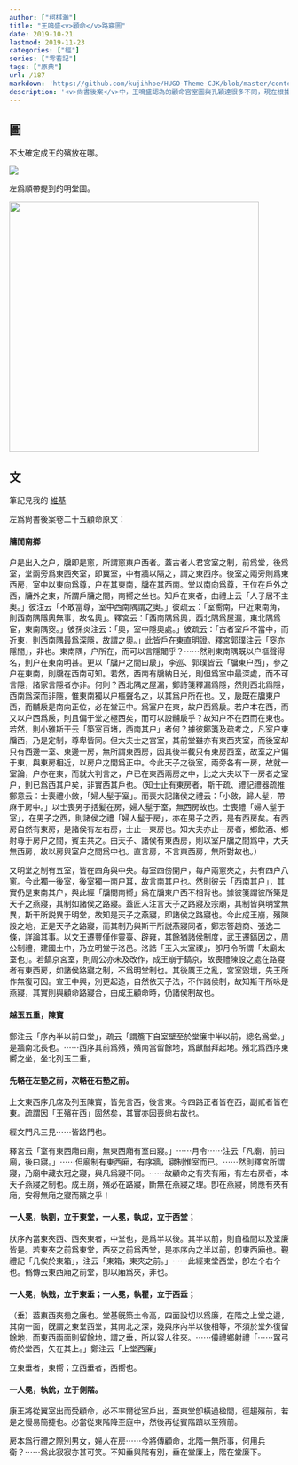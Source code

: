 ```yaml
---
author: ["柯棋瀚"]
title: "王鳴盛<v>顧命</v>路寢圖"
date: 2019-10-21
lastmod: 2019-11-23
categories: ["經"]
series: ["雩若記"]
tags: ["原典"]
url: /187
markdown: 'https://github.com/kujihhoe/HUGO-Theme-CJK/blob/master/content/post/187後案顧命圖.md'
description: '<v>尙書後案</v>中，王鳴盛認為的顧命宮室圖與孔穎達很多不同，現在根據王鳴盛的說法畫下圖。但孫星衍還是認爲這裏是明堂'
---
```


## 圖

不太確定成王的殯放在哪。

<img src="https://pic.superbed.cn/item/5dafdd6b8b58bc7bf7ccd99b.jpg">

左爲順帶提到的明堂圖。

<img src="https://pic.superbed.cn/item/5dac0f9f451253d17823ce5a.jpg" width="450">

## 文

筆記見我的 [維基](https://wiki.kqh.me/?file=010-%E7%AD%86%E8%A8%98/007-%E5%B0%99%E6%9B%B8/050-%E9%A1%A7%E5%91%BD%E5%BA%B7%E7%8E%8B%E4%B9%8B%E8%AA%A5)

左爲<v>尙書後案</v>卷二十五<v>顧命</v>原文：

#### 牗閒南鄕

户是出入之户，牖即是窻，所謂窻東户西者。蓋古者人君宮室之制，前爲堂，後爲室，堂兩旁爲東西夾室，即翼室，中有牆以隔之，謂之東西序。後室之兩旁則爲東西房，室中以東向爲尊，户在其東南，牖在其西南。堂以南向爲尊，王位在戶外之西，牗外之東，所謂戶牗之間，南嚮之坐也。知戶在東者，<v>曲禮上</v>云「人子居不主奧。」彼注云「不敢當尊，室中西南隅謂之奧。」彼疏云：「室嚮南，户近東南角，則西南隅隱奧無事，故名奧」。<v>釋宮</v>云：「西南隅爲奧，西北隅爲屋漏，東北隅爲宦，東南隅窔。」彼孫炎注云：「奧，室中隱奧處。」彼疏云：「古者室戶不當中，而近東，則西南隅最爲深隱，故謂之奧。」此皆戶在東直明證。<v>釋宮</v>郭璞注云「窔亦隱闇」，非也。東南隅，户所在，而可以言隱闍乎？⋯⋯然則東南隅既以户樞聲得名，則户在東南明甚。更以「牖户之間曰扆」，李巡、郭璞皆云「牖東户西」，參之户在東南，則牖在西南可知。若然，西南有牖納日光，則但爲室中最深處，而不可言隱，諸家言隱者亦非。何則？西北隅之屋漏，鄭<v>詩</v>箋釋漏爲隱，然則西北爲隱，西南爲深而非隱，惟東南獨以户樞聲名之，以其爲户所在也。又，扆既在牖東户西，而黼扆是南向正位，必在堂正中。爲室户在東，故户西爲扆。若户本在西，而又以户西爲扆，則且偏于堂之極西矣，而可以設黼扆乎？故知户不在西而在東也。若然，則<v>小雅</v><v>斯干</v>云「築室百堵，西南其户」者何？據彼鄭箋及疏考之，凡室户東牖西，乃是定制，尊卑皆同。但大夫士之宮室，其前堂雖亦有東西夾室，而後室却只有西邊一室、東邊一房，無所謂東西房，因其後半截只有東房西室，故室之户偏于東，與東房相近，以房户之間爲正中。今此天子之後室，兩旁各有一房，故就一室論，户亦在東，而就大判言之，户已在東西兩房之中，比之大夫以下一房者之室户，則已爲西其户矣，非實西其戶也。（知士止有東房者，<v>斯干</v>疏、<v>禮記</v><v>禮器</v>疏推鄭意云：<v>士喪禮</v>小斂，「婦人髽于室」。而<v>喪大記</v>諸侯之禮云：「小斂，歸人髽，帶麻于房中。」以<v>士喪</v>男子括髪在房，婦人髽于室，無西房故也。<v>士喪禮</v>「婦人髽于室」，在男子之西，則諸侯之禮「婦人髽于房」，亦在男子之西，是有西房矣。有西房自然有東房，是諸侯有左右房，士止一東房也。知大夫亦止一房者，<v>鄉飲酒</v>、<v>鄉射</v>尊于房户之間，賓主共之。由天子、諸侯有東西房，則以室户牖之間爲中，大夫無西房，故以房與室户之間爲中也。直言房，不言東西房，無所對故也。）

又明堂之制有五室，皆在四角與中央。每室四傍開户，每户兩窻夾之，共有四户八窻。今此獨一後室，後室獨一南户耳，故言南其户也。然則彼云「西南其户」，其實仍是東南其户，與此經「牖間南嚮」爲在牖東户西不相背也。據彼箋謂彼所築是天子之燕寢，其制如諸侯之路寢。蓋<v>匠人</v>注言天子之路寢及宗廟，其制皆與明堂無異，<v>斯干</v>所説異于明堂，故知是天子之燕寢，即諸侯之路寢也。今此成王崩，殯陳設之地，正是天子之路寢，而其制乃與<v>斯干</v>所説燕寢同者，<v>鄭志</v>答趙商、張逸二條，詳論其事。以文王遷豐僅作靈臺、辟雍，其餘猶諸侯制度，武王遷鎬因之，周公制禮，建國土中，乃立明堂于洛邑。<v>洛誥</v>「王入太室祼」，卽<v>月令</v>所謂「太廟太室也」。若鎬京宮室，則周公亦未及改作，成王崩于鎬京，故喪禮陳設之處在路寢者有東西房，如諸侯路寢之制，不爲明堂制也。其後厲王之亂，宮室毀壞，先王所作無復可因。宣王中興，別更起造，自然依天子法，不作諸侯制，故知<v>斯干</v>所咏是燕寢，其實則與<v>顧命</v>路寢合，由成王顧命時，仍諸侯制故也。

#### 越玉五重，陳寶

鄭注云「序內半以前曰堂」，疏云「謂簷下自室壁至於堂廉中半以前，總名爲堂。」是牆南北長也。⋯⋯西序其前爲殯，殯南當留餘地，爲獻醋拜起地。殯北爲西序東嚮之坐，坐北列玉二重，

#### 先輅在左塾之前，次輅在右塾之前。

上文東西序几席及列玉陳寶，皆先言西，後言東。今四路正者皆在西，副貳者皆在東。疏謂因「王殯在西」固然矣，其實亦因喪尙右故也。

經文門凡三見⋯⋯皆路門也。

<v>釋宮</v>云「室有東西廂曰廟，無東西廂有室曰寢。」⋯⋯<v>月令</v>⋯⋯注云「凡廟，前曰廟，後曰寢。」⋯⋯但廟制有東西廂，有序牆，寢制惟室而已。⋯⋯然則<v>釋宮</v>所謂寢，乃廟中藏衣冠之寢，與凡爲寢不同。⋯⋯故<v>顧命</v>之有夾有廂，有左右房者，本天子燕寢之制也。成王崩，殯必在路寢，斷無在燕寢之理。卽在燕寢，尙應有夾有廂，安得無廂之寢而殯之乎！

#### 一人冕，執劉，立于東堂，一人冕，執戉，立于西堂；

肰序內當東夾西、西夾東者，中堂也，是爲半以後。其半以前，則自楹間以及堂廉皆是。若東夾之前爲東堂，西夾之前爲西堂，是亦序內之半以前，卽東西廂也。<v>覲禮</v><v>記</v>「几俟於東箱」，注云「東箱，東夾之前。」⋯⋯此經東堂西堂，卽左个右个也。僞傳云東西廂之前堂，卽以廂爲夾，非也。

#### 一人冕，執戣，立于東垂；一人冕，執瞿，立于西垂；

（垂）葢東西夾㫄之廉也。堂基旣築土令高，四面設切以爲廉，在階之上堂之邊，其南一面，旣謂之東堂西堂，其南北之深，幾與序內半以後相等，不須於堂外復留餘地，而東西兩面則留餘地，謂之垂，所以容人往來。⋯⋯<v>儀禮</v><v>鄉射禮</v>「⋯⋯眾弓倚於堂西，矢在其上。」鄭注云「上堂西廉」

立東垂者，東嚮；立西垂者，西嚮也。

#### 一人冕，執鈗，立于側階。

康王將從翼室出而受顧命，必不率爾從室戶出，至東堂卽橫過楹間，徑趨殯前，若是之慢易簡捷也。必當從東階降至庭中，然後再從賓階躋以至殯前。

房本爲行禮之際別男女，婦人在房⋯⋯今將傳顧命，北階一無所事，何用兵衛？⋯⋯爲此寂寂亦甚可笑。不知垂與階有別，垂在堂廉上，階在堂廉下。
